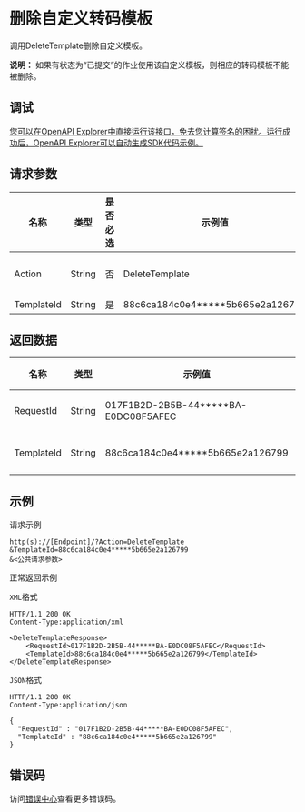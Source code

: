# 删除自定义转码模板

调用DeleteTemplate删除自定义模板。

**说明：** 如果有状态为“已提交”的作业使用该自定义模板，则相应的转码模板不能被删除。

## 调试

[您可以在OpenAPI Explorer中直接运行该接口，免去您计算签名的困扰。运行成功后，OpenAPI Explorer可以自动生成SDK代码示例。](https://api.aliyun.com/#product=Mts&api=DeleteTemplate&type=RPC&version=2014-06-18)

## 请求参数

|名称|类型|是否必选|示例值|描述|
|--|--|----|---|--|
|Action|String|否|DeleteTemplate|操作接口名，系统规定参数，取值： **DeleteTemplate**。 |
|TemplateId|String|是|88c6ca184c0e4\*\*\*\*\*5b665e2a126799|模板ID |

## 返回数据

|名称|类型|示例值|描述|
|--|--|---|--|
|RequestId|String|017F1B2D-2B5B-44\*\*\*\*\*BA-E0DC08F5AFEC|请求ID |
|TemplateId|String|88c6ca184c0e4\*\*\*\*\*5b665e2a126799|模板ID |

## 示例

请求示例

```
http(s)://[Endpoint]/?Action=DeleteTemplate
&TemplateId=88c6ca184c0e4*****5b665e2a126799
&<公共请求参数>
```

正常返回示例

`XML`格式

```
HTTP/1.1 200 OK
Content-Type:application/xml

<DeleteTemplateResponse>
    <RequestId>017F1B2D-2B5B-44*****BA-E0DC08F5AFEC</RequestId>
    <TemplateId>88c6ca184c0e4*****5b665e2a126799</TemplateId>
</DeleteTemplateResponse>
```

`JSON`格式

```
HTTP/1.1 200 OK
Content-Type:application/json

{
  "RequestId" : "017F1B2D-2B5B-44*****BA-E0DC08F5AFEC",
  "TemplateId" : "88c6ca184c0e4*****5b665e2a126799"
}
```

## 错误码

访问[错误中心](https://error-center.aliyun.com/status/product/Mts)查看更多错误码。

